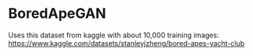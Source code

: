 # BoredApeGAN

Uses this dataset from kaggle with about 10,000 training images: https://www.kaggle.com/datasets/stanleyjzheng/bored-apes-yacht-club
